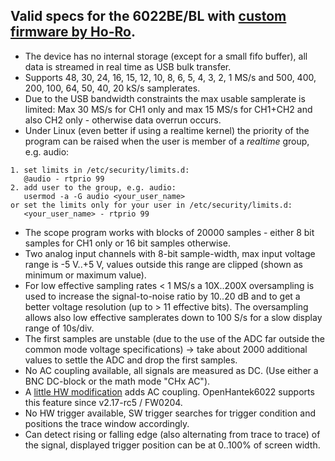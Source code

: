 ## Valid specs for the 6022BE/BL with [custom firmware by Ho-Ro](https://github.com/Ho-Ro/Hantek6022API).

   - The device has no internal storage (except for a small fifo buffer), all data is streamed in real time as USB bulk transfer.
   - Supports 48, 30, 24, 16, 15, 12, 10, 8, 6, 5, 4, 3, 2, 1 MS/s and 500, 400, 200, 100, 64, 50, 40, 20 kS/s samplerates.
   - Due to the USB bandwidth constraints the max usable samplerate is limited: Max 30 MS/s for CH1 only and max 15 MS/s for CH1+CH2 and also CH2 only - otherwise data overrun occurs.
   - Under Linux (even better if using a realtime kernel) the priority of the program can be raised when the user is member of a *realtime* group, e.g. audio:


    1. set limits in /etc/security/limits.d:
       @audio - rtprio 99
    2. add user to the group, e.g. audio:
       usermod -a -G audio <your_user_name>
    or set the limits only for your user in /etc/security/limits.d:
       <your_user_name> - rtprio 99

   - The scope program works with blocks of 20000 samples - either 8 bit samples for CH1 only or 16 bit samples otherwise.
   - Two analog input channels with 8-bit sample-width, max input voltage range is -5 V..+5 V, values outside this range are clipped (shown as minimum or maximum value).
   - For low effective sampling rates < 1 MS/s a 10X..200X oversampling is used to increase the signal-to-noise ratio by 10..20 dB and to get a better voltage resolution (up to > 11 effective bits).
   The oversampling allows also low effective samplerates down to 100 S/s for a slow display range of 10s/div.
   - The first samples are unstable (due to the use of the ADC far outside the common mode voltage specifications) -> take about 2000 additional values to settle the ADC and drop the first samples.
   - No AC coupling available, all signals are measured as DC. (Use either a BNC DC-block or the math mode "CHx AC").
   - A [little HW modification](HANTEK6022_AC_Modification.pdf) adds AC coupling. OpenHantek6022 supports this feature since v2.17-rc5 / FW0204.
   - No HW trigger available, SW trigger searches for trigger condition and positions the trace window accordingly.
   - Can detect rising or falling edge (also alternating from trace to trace) of the signal, displayed trigger position can be at 0..100% of screen width.
